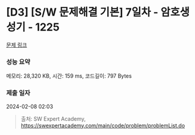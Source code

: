 # [D3] [S/W 문제해결 기본] 7일차 - 암호생성기 - 1225 

[문제 링크](https://swexpertacademy.com/main/code/problem/problemDetail.do?contestProbId=AV14uWl6AF0CFAYD) 

### 성능 요약

메모리: 28,320 KB, 시간: 159 ms, 코드길이: 797 Bytes

### 제출 일자

2024-02-08 02:03



> 출처: SW Expert Academy, https://swexpertacademy.com/main/code/problem/problemList.do